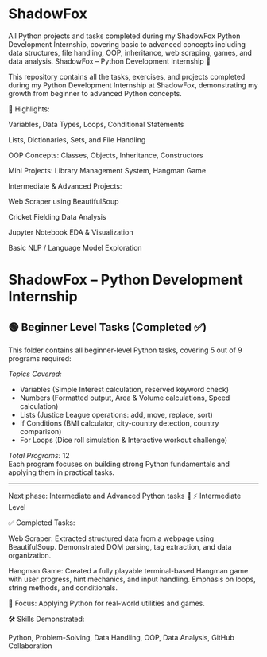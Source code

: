 # ShadowFox
All Python projects and tasks completed during my ShadowFox Python Development Internship, covering basic to advanced concepts including data structures, file handling, OOP, inheritance, web scraping, games, and data analysis.
ShadowFox – Python Development Internship 🐍

This repository contains all the tasks, exercises, and projects completed during my Python Development Internship at ShadowFox, demonstrating my growth from beginner to advanced Python concepts.

📌 Highlights:

Variables, Data Types, Loops, Conditional Statements

Lists, Dictionaries, Sets, and File Handling

OOP Concepts: Classes, Objects, Inheritance, Constructors

Mini Projects: Library Management System, Hangman Game

Intermediate & Advanced Projects:

Web Scraper using BeautifulSoup

Cricket Fielding Data Analysis

Jupyter Notebook EDA & Visualization

Basic NLP / Language Model Exploration

# ShadowFox – Python Development Internship

## 🟢 Beginner Level Tasks (Completed ✅)
This folder contains all beginner-level Python tasks, covering 5 out of 9 programs required:  

*Topics Covered:*  
- Variables (Simple Interest calculation, reserved keyword check)  
- Numbers (Formatted output, Area & Volume calculations, Speed calculation)  
- Lists (Justice League operations: add, move, replace, sort)  
- If Conditions (BMI calculator, city-country detection, country comparison)  
- For Loops (Dice roll simulation & Interactive workout challenge)  

*Total Programs:* 12  
Each program focuses on building strong Python fundamentals and applying them in practical tasks.  

---

Next phase: Intermediate and Advanced Python tasks 🚀
⚡ Intermediate Level

✅ Completed Tasks:

Web Scraper:
Extracted structured data from a webpage using BeautifulSoup. Demonstrated DOM parsing, tag extraction, and data organization.

Hangman Game:
Created a fully playable terminal-based Hangman game with user progress, hint mechanics, and input handling. Emphasis on loops, string methods, and conditionals.


🎯 Focus: Applying Python for real-world utilities and games.



🛠 Skills Demonstrated:

Python, Problem-Solving, Data Handling, OOP, Data Analysis, GitHub Collaboration
